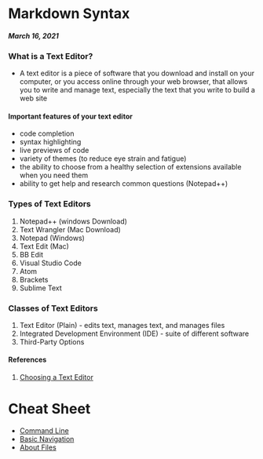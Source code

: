# Markdown Syntax
#### *March 16, 2021*
### What is a Text Editor?
- A text editor is a piece of software that you download and install on your computer, or you access online through your web browser, that allows you to write and manage text, especially the text that you write to build a web site
#### Important features of your text editor
- code completion
- syntax highlighting
- live previews of code
- variety of themes (to reduce eye strain and fatigue) 
- the ability to choose from a healthy selection of extensions available when you need them
- ability to get help and research common questions (Notepad++)

### Types of Text Editors
1. Notepad++ (windows Download)
2. Text Wrangler (Mac Download)
3. Notepad (Windows)
4. Text Edit (Mac)
5. BB Edit
6. Visual Studio Code
7. Atom
8. Brackets
9. Sublime Text

### Classes of Text Editors
1. Text Editor (Plain) - edits text, manages text, and manages files
2. Integrated Development Environment (IDE) - suite of different software
3. Third-Party Options

#### References
1. [Choosing a Text Editor](https://codefellows.github.io/code-102-guide/curriculum/class-02/Choosing-A-Text-Editor--The-Older-Coder.pdf)

# Cheat Sheet
- [Command Line](https://ryanstutorials.net/linuxtutorial/commandline.php)
- [Basic Navigation](https://ryanstutorials.net/linuxtutorial/navigation.php)
- [About Files](https://ryanstutorials.net/linuxtutorial/aboutfiles.php)
